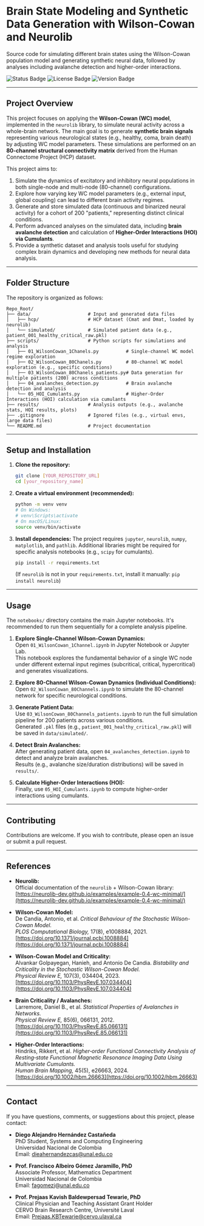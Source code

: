 # Brain State Modeling and Synthetic Data Generation with Wilson-Cowan and Neurolib

Source code for simulating different brain states using the Wilson-Cowan population model and generating synthetic neural data, followed by analyses including avalanche detection and higher-order interactions.

![Status Badge](https://img.shields.io/badge/Status-In%20Development-yellow) ![License Badge](https://img.shields.io/badge/License-MIT-blue) ![Version Badge](https://img.shields.io/badge/Version-1.0.0-informational)

---

## Project Overview

This project focuses on applying the **Wilson-Cowan (WC) model**, implemented in the `neurolib` library, to simulate neural activity across a whole-brain network. The main goal is to generate **synthetic brain signals** representing various neurological states (e.g., healthy, coma, brain death) by adjusting WC model parameters. These simulations are performed on an **80-channel structural connectivity matrix** derived from the Human Connectome Project (HCP) dataset.

This project aims to:

1. Simulate the dynamics of excitatory and inhibitory neural populations in both single-node and multi-node (80-channel) configurations.
2. Explore how varying key WC model parameters (e.g., external input, global coupling) can lead to different brain activity regimes.
3. Generate and store simulated data (continuous and binarized neural activity) for a cohort of 200 "patients," representing distinct clinical conditions.
4. Perform advanced analyses on the simulated data, including **brain avalanche detection** and calculation of **Higher-Order Interactions (HOI) via Cumulants**.
5. Provide a synthetic dataset and analysis tools useful for studying complex brain dynamics and developing new methods for neural data analysis.

---

## Folder Structure

The repository is organized as follows:

```
Repo_Root/
├── data/                     # Input and generated data files
│   ├── hcp/                  # HCP dataset (Cmat and Dmat, loaded by neurolib)
│   └── simulated/            # Simulated patient data (e.g., patient_001_healthy_critical_raw.pkl)
├── scripts/                  # Python scripts for simulations and analysis
│   ├── 01_WilsonCowan_1Chanels.py          # Single-channel WC model regime exploration
│   ├── 02_WilsonCowan_80Chanels.py         # 80-channel WC model exploration (e.g., specific conditions)
│   ├── 03_WilsonCowan_80Chanels_patients.py# Data generation for multiple patients (200) across conditions
│   ├── 04_avalanches_detection.py          # Brain avalanche detection and analysis
│   └── 05_HOI_Cumulants.py                 # Higher-Order Interactions (HOI) calculation via cumulants
├── results/                  # Analysis outputs (e.g., avalanche stats, HOI results, plots)
├── .gitignore                # Ignored files (e.g., virtual envs, large data files)
└── README.md                 # Project documentation
```

---

## Setup and Installation

1. **Clone the repository:**
    ```bash
    git clone [YOUR_REPOSITORY_URL]
    cd [your_repository_name]
    ```

2. **Create a virtual environment (recommended):**
    ```bash
    python -m venv venv
    # On Windows:
    # venv\Scripts\activate
    # On macOS/Linux:
    source venv/bin/activate
    ```

3. **Install dependencies:**
    The project requires `jupyter`, `neurolib`, `numpy`, `matplotlib`, and `pathlib`. Additional libraries might be required for specific analysis notebooks (e.g., `scipy` for cumulants).  
    ```bash
    pip install -r requirements.txt
    ```
    (If `neurolib` is not in your `requirements.txt`, install it manually: `pip install neurolib`)

---

## Usage

The `notebooks/` directory contains the main Jupyter notebooks. It's recommended to run them sequentially for a complete analysis pipeline.

1. **Explore Single-Channel Wilson-Cowan Dynamics:**  
   Open `01_WilsonCowan_1Channel.ipynb` in Jupyter Notebook or Jupyter Lab.  
   This notebook explores the fundamental behavior of a single WC node under different external input regimes (subcritical, critical, hypercritical) and generates visualizations.

2. **Explore 80-Channel Wilson-Cowan Dynamics (Individual Conditions):**  
   Open `02_WilsonCowan_80Channels.ipynb` to simulate the 80-channel network for specific neurological conditions.

3. **Generate Patient Data:**  
   Use `03_WilsonCowan_80Channels_patients.ipynb` to run the full simulation pipeline for 200 patients across various conditions.  
   Generated `.pkl` files (e.g., `patient_001_healthy_critical_raw.pkl`) will be saved in `data/simulated/`.

4. **Detect Brain Avalanches:**  
   After generating patient data, open `04_avalanches_detection.ipynb` to detect and analyze brain avalanches.  
   Results (e.g., avalanche size/duration distributions) will be saved in `results/`.

5. **Calculate Higher-Order Interactions (HOI):**  
   Finally, use `05_HOI_Cumulants.ipynb` to compute higher-order interactions using cumulants.

---

## Contributing

Contributions are welcome. If you wish to contribute, please open an issue or submit a pull request.

---

## References

- **Neurolib:**  
  Official documentation of the `neurolib` + Wilson-Cowan library:  
  [https://neurolib-dev.github.io/examples/example-0.4-wc-minimal/](https://neurolib-dev.github.io/examples/example-0.4-wc-minimal/)

- **Wilson-Cowan Model:**  
  De Candia, Antonio, et al. *Critical Behaviour of the Stochastic Wilson-Cowan Model.*  
  *PLOS Computational Biology,* 17(8), e1008884, 2021.  
  [https://doi.org/10.1371/journal.pcbi.1008884](https://doi.org/10.1371/journal.pcbi.1008884)

- **Wilson-Cowan Model and Criticality:**  
  Alvankar Golpayegan, Hanieh, and Antonio De Candia. *Bistability and Criticality in the Stochastic Wilson-Cowan Model.*  
  *Physical Review E,* 107(3), 034404, 2023.  
  [https://doi.org/10.1103/PhysRevE.107.034404](https://doi.org/10.1103/PhysRevE.107.034404)

- **Brain Criticality / Avalanches:**  
  Larremore, Daniel B., et al. *Statistical Properties of Avalanches in Networks.*  
  *Physical Review E,* 85(6), 066131, 2012.  
  [https://doi.org/10.1103/PhysRevE.85.066131](https://doi.org/10.1103/PhysRevE.85.066131)

- **Higher-Order Interactions:**  
  Hindriks, Rikkert, et al. *Higher‐order Functional Connectivity Analysis of Resting‐state Functional Magnetic Resonance Imaging Data Using Multivariate Cumulants.*  
  *Human Brain Mapping,* 45(5), e26663, 2024.  
  [https://doi.org/10.1002/hbm.26663](https://doi.org/10.1002/hbm.26663)

---

## Contact

If you have questions, comments, or suggestions about this project, please contact:

- **Diego Alejandro Hernández Castañeda**  
  PhD Student, Systems and Computing Engineering  
  Universidad Nacional de Colombia  
  Email: dieahernandezcas@unal.edu.co  

- **Prof. Francisco Albeiro Gómez Jaramillo, PhD**  
  Associate Professor, Mathematics Department  
  Universidad Nacional de Colombia  
  Email: fagomezj@unal.edu.co  

- **Prof. Prejaas Kavish Baldewpersad Tewarie, PhD**  
  Clinical Physician and Teaching Assistant Grant Holder  
  CERVO Brain Research Centre, Université Laval  
  Email: Prejaas.KBTewarie@cervo.ulaval.ca  